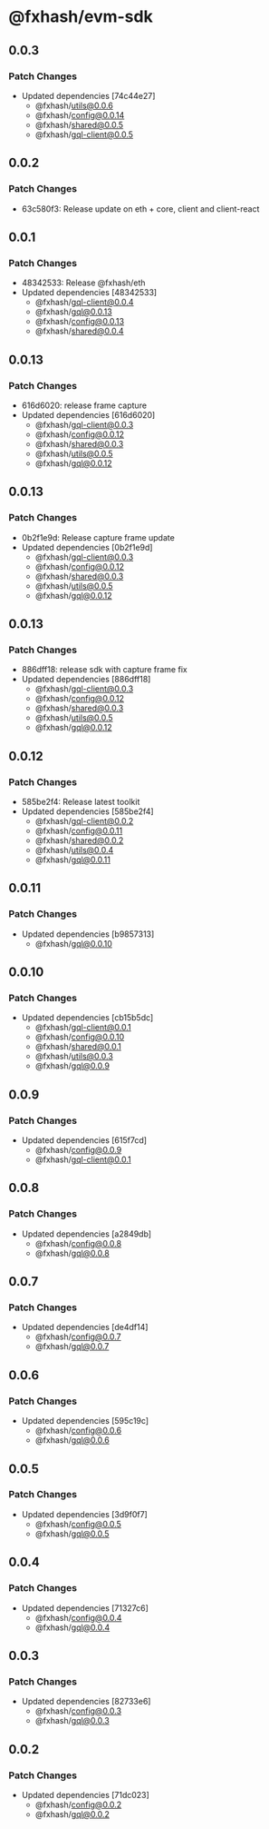 # @fxhash/evm-sdk

## 0.0.3

### Patch Changes

- Updated dependencies [74c44e27]
  - @fxhash/utils@0.0.6
  - @fxhash/config@0.0.14
  - @fxhash/shared@0.0.5
  - @fxhash/gql-client@0.0.5

## 0.0.2

### Patch Changes

- 63c580f3: Release update on eth + core, client and client-react

## 0.0.1

### Patch Changes

- 48342533: Release @fxhash/eth
- Updated dependencies [48342533]
  - @fxhash/gql-client@0.0.4
  - @fxhash/gql@0.0.13
  - @fxhash/config@0.0.13
  - @fxhash/shared@0.0.4

## 0.0.13

### Patch Changes

- 616d6020: release frame capture
- Updated dependencies [616d6020]
  - @fxhash/gql-client@0.0.3
  - @fxhash/config@0.0.12
  - @fxhash/shared@0.0.3
  - @fxhash/utils@0.0.5
  - @fxhash/gql@0.0.12

## 0.0.13

### Patch Changes

- 0b2f1e9d: Release capture frame update
- Updated dependencies [0b2f1e9d]
  - @fxhash/gql-client@0.0.3
  - @fxhash/config@0.0.12
  - @fxhash/shared@0.0.3
  - @fxhash/utils@0.0.5
  - @fxhash/gql@0.0.12

## 0.0.13

### Patch Changes

- 886dff18: release sdk with capture frame fix
- Updated dependencies [886dff18]
  - @fxhash/gql-client@0.0.3
  - @fxhash/config@0.0.12
  - @fxhash/shared@0.0.3
  - @fxhash/utils@0.0.5
  - @fxhash/gql@0.0.12

## 0.0.12

### Patch Changes

- 585be2f4: Release latest toolkit
- Updated dependencies [585be2f4]
  - @fxhash/gql-client@0.0.2
  - @fxhash/config@0.0.11
  - @fxhash/shared@0.0.2
  - @fxhash/utils@0.0.4
  - @fxhash/gql@0.0.11

## 0.0.11

### Patch Changes

- Updated dependencies [b9857313]
  - @fxhash/gql@0.0.10

## 0.0.10

### Patch Changes

- Updated dependencies [cb15b5dc]
  - @fxhash/gql-client@0.0.1
  - @fxhash/config@0.0.10
  - @fxhash/shared@0.0.1
  - @fxhash/utils@0.0.3
  - @fxhash/gql@0.0.9

## 0.0.9

### Patch Changes

- Updated dependencies [615f7cd]
  - @fxhash/config@0.0.9
  - @fxhash/gql-client@0.0.1

## 0.0.8

### Patch Changes

- Updated dependencies [a2849db]
  - @fxhash/config@0.0.8
  - @fxhash/gql@0.0.8

## 0.0.7

### Patch Changes

- Updated dependencies [de4df14]
  - @fxhash/config@0.0.7
  - @fxhash/gql@0.0.7

## 0.0.6

### Patch Changes

- Updated dependencies [595c19c]
  - @fxhash/config@0.0.6
  - @fxhash/gql@0.0.6

## 0.0.5

### Patch Changes

- Updated dependencies [3d9f0f7]
  - @fxhash/config@0.0.5
  - @fxhash/gql@0.0.5

## 0.0.4

### Patch Changes

- Updated dependencies [71327c6]
  - @fxhash/config@0.0.4
  - @fxhash/gql@0.0.4

## 0.0.3

### Patch Changes

- Updated dependencies [82733e6]
  - @fxhash/config@0.0.3
  - @fxhash/gql@0.0.3

## 0.0.2

### Patch Changes

- Updated dependencies [71dc023]
  - @fxhash/config@0.0.2
  - @fxhash/gql@0.0.2
